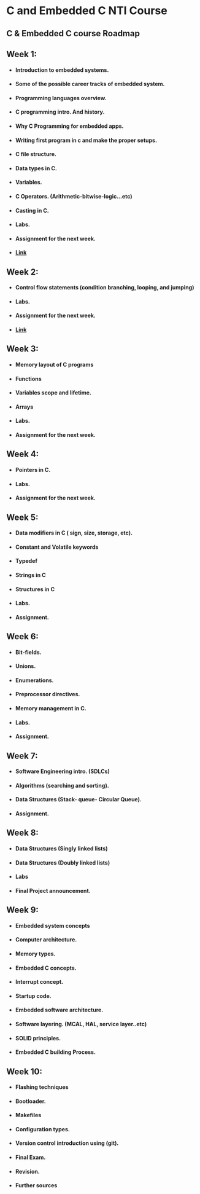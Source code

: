 # C and Embedded C NTI Course 

## C & Embedded C course Roadmap

## Week 1:
- ####  Introduction to embedded systems.
- ####  Some of the possible career tracks of embedded system.
- ####  Programming languages overview.
- ####  C programming intro. And history.
- ####  Why C Programming for embedded apps.
- ####  Writing first program in c and make the proper setups.
- ####  C file structure.
- ####  Data types in C.
- ####  Variables.
- ####  C Operators. (Arithmetic-bitwise-logic...etc)
- ####  Casting in C.
- ####  Labs.
- ####  Assignment for the next week.
- ####  [Link](./Week_1)
## Week 2:
- ####  Control flow statements (condition branching, looping, and jumping)
- ####  Labs.
- ####  Assignment for the next week.
- ####  [Link](./Week_2)
## Week 3:
- ####  Memory layout of C programs
- ####  Functions
- ####  Variables scope and lifetime.
- ####  Arrays
- ####  Labs.
- ####  Assignment for the next week.
## Week 4:
- ####  Pointers in C.
- ####  Labs.
- ####  Assignment for the next week.
## Week 5:
- ####  Data modifiers in C ( sign, size, storage, etc).
- ####  Constant and Volatile keywords
- ####  Typedef
- ####  Strings in C
- ####  Structures in C
- ####  Labs.
- ####  Assignment.
## Week 6:
- ####  Bit-fields.
- ####  Unions.
- ####  Enumerations.
- ####  Preprocessor directives.
- ####  Memory management in C.
- ####  Labs.
- ####  Assignment.
## Week 7:
- ####  Software Engineering intro. (SDLCs)
- ####  Algorithms (searching and sorting).
- ####  Data Structures (Stack- queue- Circular Queue).
- ####  Assignment.
## Week 8:
- ####  Data Structures (Singly linked lists)
- ####  Data Structures (Doubly linked lists)
- ####  Labs
- ####  Final Project announcement.
## Week 9:
- ####  Embedded system concepts
- ####  Computer architecture.
- ####  Memory types.
- ####  Embedded C concepts.
- ####  Interrupt concept.
- ####  Startup code.
- ####  Embedded software architecture.
- ####  Software layering. (MCAL, HAL, service layer..etc)
- ####  SOLID principles.
- ####  Embedded C building Process.
## Week 10:
- ####  Flashing techniques
- ####  Bootloader.
- ####  Makefiles
- ####  Configuration types.
- ####  Version control introduction using (git).
- ####  Final Exam.
- ####  Revision.
- ####  Further sources

